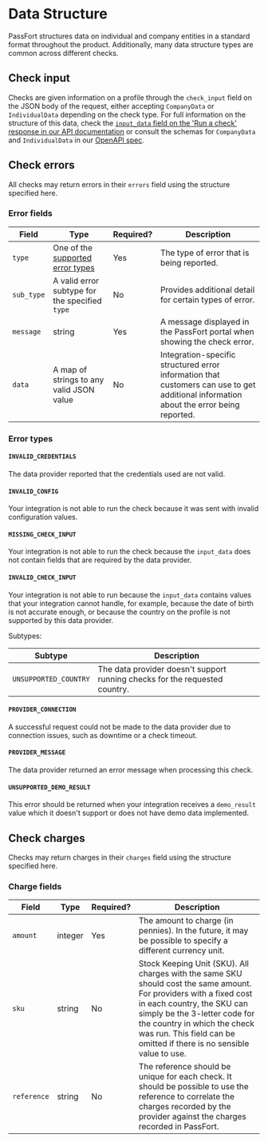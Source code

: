 # Data Structure

PassFort structures data on individual and company entities in a standard
format throughout the product. Additionally, many data structure types are
common across different checks.

## Check input

Checks are given information on a profile through the `check_input` field
on the JSON body of the request, either accepting `CompanyData` or
`IndividualData` depending on the check type. For full information on the
structure of this data, check the [`input_data` field on the 'Run a check'
response in our API documentation][api-docs-post-check] or consult the schemas
for `CompanyData` and `IndividualData` in our
[OpenAPI spec][api-docs-openapi-json].

## Check errors

All checks may return errors in their `errors` field using the structure
specified here.

### Error fields

<table>
  <thead>
    <th>Field</th>
    <th>Type</th>
    <th>Required?</th>
    <th>Description</th>
  </thead>
  <tbody>
    <tr>
      <td><code>type</code></td>
      <td>One of the <a href="#error-types">supported error types</a></td>
      <td>Yes</td>
      <td>The type of error that is being reported.</td>
    </tr>
    <tr>
      <td><code>sub_type</code></td>
      <td>A valid error subtype for the specified <code>type</code></td>
      <td>No</td>
      <td>Provides additional detail for certain types of error.</td>
    </tr>
    <tr>
      <td><code>message</code></td>
      <td>string</td>
      <td>Yes</td>
      <td>
        A message displayed in the PassFort portal when showing the
        check error.
      </td>
    </tr>
    <tr>
      <td><code>data</code></td>
      <td>A map of strings to any valid JSON value</td>
      <td>No</td>
      <td>
        Integration-specific structured error information that customers can
        use to get additional information about the error being reported.
      </td>
    </tr>
  </tbody>
</table>

### Error types

#### `INVALID_CREDENTIALS`

The data provider reported that the credentials used are not valid.

#### `INVALID_CONFIG`

Your integration is not able to run the check because it was sent with
invalid configuration values.

#### `MISSING_CHECK_INPUT`

Your integration is not able to run the check because the `input_data` does
not contain fields that are required by the data provider.

#### `INVALID_CHECK_INPUT`

Your integration is not able to run because the `input_data` contains values
that your integration cannot handle, for example, because the date of birth
is not accurate enough, or because the country on the profile is not supported
by this data provider.

Subtypes:

<table>
 <thead>
  <th>Subtype</th>
  <th>Description</th>
</thead>
<tbody>
  <tr>
    <td><code>UNSUPPORTED_COUNTRY</code></td>
    <td>
      The data provider doesn't support running checks for the
      requested country.
    </td>
  </tr>
</tbody>
</table>

#### `PROVIDER_CONNECTION`

A successful request could not be made to the data provider due to connection
issues, such as downtime or a check timeout.

#### `PROVIDER_MESSAGE`

The data provider returned an error message when processing this check.

#### `UNSUPPORTED_DEMO_RESULT`

This error should be returned when your integration receives a `demo_result`
value which it doesn't support or does not have demo data implemented.

[api-docs-post-check]: https://developer.passfort.com/api#tag/Checks/paths/~1profiles~1{profile_id}~1checks/post
[api-docs-openapi-json]: https://identity.passfort.com/api/static/schemas/openapi_v41.json

## Check charges

Checks may return charges in their `charges` field using the structure
specified here.

### Charge fields

<table>
  <thead>
    <th>Field</th>
    <th>Type</th>
    <th>Required?</th>
    <th>Description</th>
  </thead>
  <tbody>
    <tr>
      <td><code>amount</code></td>
      <td>integer</td>
      <td>Yes</td>
      <td>
        The amount to charge (in pennies). In the future, it may be possible
        to specify a different currency unit.
      </td>
    </tr>
    <tr>
      <td><code>sku</code></td>
      <td>string</td>
      <td>No</td>
      <td>
        Stock Keeping Unit (SKU). All charges with the same SKU should cost the
        same amount. For providers with a fixed cost in each country, the SKU
        can simply be the 3-letter code for the country in which the check was
        run. This field can be omitted if there is no sensible value to use.
      </td>
    </tr>
    <tr>
      <td><code>reference</code></td>
      <td>string</td>
      <td>No</td>
      <td>
        The reference should be unique for each check. It should be possible
        to use the reference to correlate the charges recorded by the provider
        against the charges recorded in PassFort.
      </td>
    </tr>
  </tbody>
</table>
